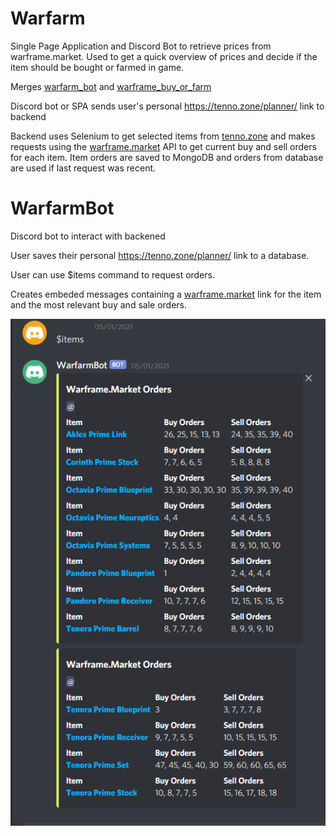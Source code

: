 # Warfarm
Single Page Application and Discord Bot to retrieve prices from warframe.market. Used to get a quick overview of prices and decide if the item should be bought or farmed in game.

Merges [warfarm_bot](https://github.com/stephentreacy/warfarm_bot) and [warframe_buy_or_farm](https://github.com/stephentreacy/warframe_buy_or_farm)

Discord bot or SPA sends user's personal https://tenno.zone/planner/ link to backend

Backend uses Selenium to get selected items from [tenno.zone](https://tenno.zone/planner/) and makes requests using the [warframe.market](https://warframe.market/) API to get current buy and sell orders for each item. Item orders are saved to MongoDB and orders from database are used if last request was recent.



# WarfarmBot

Discord bot to interact with backened

User saves their personal https://tenno.zone/planner/ link to a database.

User can use $items command to request orders.

Creates embeded messages containing a [warframe.market](https://warframe.market/) link for the item and the most relevant buy and sale orders.

![Example Image](https://raw.githubusercontent.com/stephentreacy/warfarm/main/images/discord_bot_example.png)
